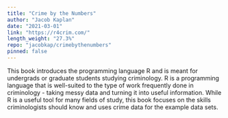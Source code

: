 ```yaml
---
title: "Crime by the Numbers"
author: "Jacob Kaplan"
date: "2021-03-01"
link: "https://r4crim.com/"
length_weight: "27.3%"
repo: "jacobkap/crimebythenumbers"
pinned: false
---
```


This book introduces the programming language R and is meant for undergrads or graduate students studying criminology. R is a programming language that is well-suited to the type of work frequently done in criminology - taking messy data and turning it into useful information. While R is a useful tool for many fields of study, this book focuses on the skills criminologists should know and uses crime data for the example data sets.
